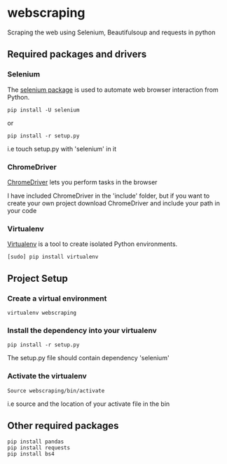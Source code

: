 # webscraping

Scraping the web using Selenium, Beautifulsoup and requests in python

## Required packages and drivers

### Selenium

The [selenium package](https://pypi.org/project/selenium/) is used to automate web browser interaction from Python.

`pip install -U selenium`

or

`pip install -r setup.py`

i.e touch setup.py with 'selenium' in it

### ChromeDriver

[ChromeDriver](https://sites.google.com/a/chromium.org/chromedriver/downloads) lets you perform tasks in the browser

I have included ChromeDriver in the 'include' folder,
but if you want to create your own project download ChromeDriver and include your path in your code

### Virtualenv

 [Virtualenv](https://virtualenv.pypa.io/en/stable/) is a tool to create isolated Python environments.
 
`[sudo] pip install virtualenv`

## Project Setup

### Create a virtual environment

`virtualenv webscraping`

### Install the dependency into your virtualenv

`pip install -r setup.py`

The setup.py file should contain dependency 'selenium'

### Activate the virtualenv

`Source webscraping/bin/activate`

i.e source and the location of your activate file in the bin

## Other required packages
```
pip install pandas
pip install requests
pip install bs4
```
